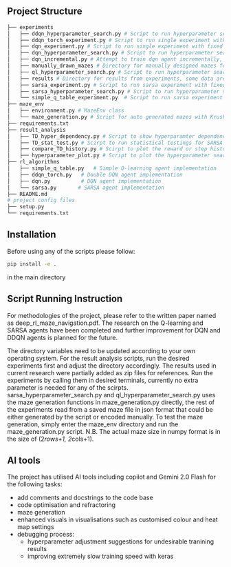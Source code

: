 ## Project Structure
```bash
├── experiments
│   ├── ddqn_hyperparameter_search.py # Script to run hyperparameter search for ddqn agent
│   ├── ddqn_torch_experiment.py # Script to run single experiment with fixed hyperparameters and single maze config with ddqn agent
│   ├── dqn_experiment.py # Script to run single experiment with fixed hyperparameters and single maze config with dqn agent
│   ├── dqn_hyperparameter_search.py # Script to run hyperparameter search for dqn agent
│   ├── dqn_incremental.py # Attempt to train dqn agent incrementally, needs update and tuning
│   ├── manually_drawn_mazes # Directory for manually designed mazes for testing
│   ├── ql_hyperparameter_search.py # Script to run hyperparameter search for q-learning agent
│   ├── results # Directory for results from experiments, some data are attached as zip files for references
│   ├── sarsa_experiment.py # Script to run sarsa experiment with fixed hyperparameters and single maze config with sarsa agent
│   ├── sarsa_hyperparameter_search.py # Script to run hyperparameter search for sarsa agent
│   └── simple_q_table_experiment.py  # Script to run sarsa experiment with fixed hyperparameters and single maze config with q-learning agent
├── maze_env
│   ├── environment.py # MazeEnv class
│   └── maze_generation.py # Script for auto generated mazes with Kruskal's algorithm
├── requirements.txt
├── result_analysis
│   ├── TD_hyper_dependency.py # Script to show hyperparamter dependencies for Q-learning and SARSA agants
│   ├── TD_stat_test.py # Scirpt to run statistical testings for SARSA and Q-learning agents
│   ├── compare_TD_history.py # Scirpt to plot the reward or step history for a particualr complexity for SARSA and Q-learning agents
│   ├── hyperparameter_plot.py # Script to plot the hyperparameter search results
├── rl_algorithms
│   ├── simple_q_table.py   # Simple Q-learning agent implementation
│   ├── ddqn_torch.py   # Double DQN agent implementation
│   ├── dqn.py          # DQN agent implementation
│   └── sarsa.py       # SARSA agent implementation
├── README.md
# project config files
├── setup.py 
└── requirements.txt
```
## Installation

Before using any of the scripts please follow: 
```bash
pip install -e .
```
in the main directory
## Script Running Instruction

For methodologies of the project, please refer to the written paper named as deep_rl_maze_navigation.pdf. The research on the Q-learning and SARSA agents have been completed and further improvement for DQN and DDQN agents is planned for the future. 

The directory variables need to be updated according to your own operating system. For the result analysis scripts, run the desired experiments first and adjust the directory accordingly. The results used in current research were partially added as zip files for references. Run the experiments by calling them in desired terminals, currently no extra parameter is needed for any of the scirpts. sarsa_hyperparameter_search.py and ql_hyperparameter_search.py uses the maze generation functions in maze_generation.py directly, the rest of the experiments read from a saved maze file in json format that could be either generated by the script or encoded manually. To test the maze generation, simply enter the maze_env directory and run the maze_generation.py script. N.B. The actual maze size in numpy format is in the size of (2*rows+1, 2*cols+1).

## AI tools

The project has utilised AI tools including copilot and Gemini 2.0 Flash for the following tasks:
- add comments and docstrings to the code base
- code optimisation and refractoring
- maze generation
- enhanced visuals in visualisations such as customised colour and heat map settings
- debugging process:
    - hyperparameter adjustment suggestions for undesirable tranining results
    - improving extremely slow training speed with keras
